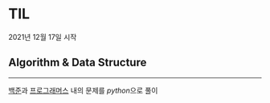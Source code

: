 # TIL
2021년 12월 17일 시작


## Algorithm & Data Structure
--------------
[백준](https://www.acmicpc.net/step)과 [프로그래머스](https://programmers.co.kr/learn/challenges?tab=all_challenges) 내의 문제를 *python*으로 풀이
